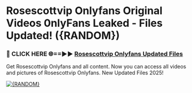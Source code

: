 # Rosescottvip Onlyfans Original Videos 0nlyFans Leaked - Files Updated! ({RANDOM})

<h3>🔴 CLICK HERE 🌐==►► <a href="https://betterlinks.top/A2PfLJ" rel="nofollow">Rosescottvip Onlyfans Updated Files</a></h3>

Get Rosescottvip Onlyfans and all content. Now you can access all videos and pictures of Rosescottvip Onlyfans. New Updated Files 2025!

[![{RANDOM}](https://i.imgur.com/ppqm5kG.gif)](https://betterlinks.top/A2PfLJ)